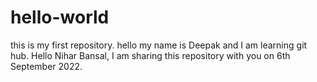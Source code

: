 # hello-world
this is my first repository.
hello my name is Deepak and I am learning git hub.
Hello Nihar Bansal, I am sharing this repository with you on 6th September 2022.
